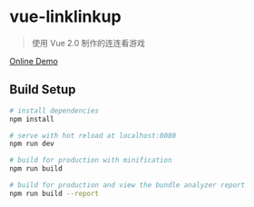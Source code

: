 # vue-linklinkup

> 使用 Vue 2.0 制作的连连看游戏


[Online Demo](http://woshiguabi.github.io/linklinkup/)
 
## Build Setup

``` bash
# install dependencies
npm install

# serve with hot reload at localhost:8080
npm run dev

# build for production with minification
npm run build

# build for production and view the bundle analyzer report
npm run build --report
```
